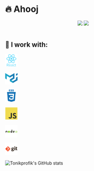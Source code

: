# 🔥 Ahooj

<div id="header" align="center">
  <img src="https://media.giphy.com/media/VbnUQpnihPSIgIXuZv/giphy-downsized.gif" width="200"/>
  <img src="https://media.giphy.com/media/ZeFG00TVXs54Pw4c8e/giphy.gif" width="200"/>
</div>

<div id="metabadge" align="center">
<img src="https://komarev.com/ghpvc/?username=Tonikprofik&style=flat-square&color=blue" alt=""/>
</div>

## 🍣 I work with:

<div id="tech">
  
  <img src="https://github.com/devicons/devicon/blob/master/icons/react/react-original-wordmark.svg" title="React" alt="React" width="40" height="40"/>&nbsp;
 
  <img src="https://github.com/devicons/devicon/blob/master/icons/materialui/materialui-original.svg" title="Material UI" alt="Material UI" width="40" height="40"/>&nbsp;

  <img src="https://github.com/devicons/devicon/blob/master/icons/css3/css3-plain-wordmark.svg"  title="CSS3" alt="CSS" width="40" height="40"/>&nbsp;

  <img src="https://github.com/devicons/devicon/blob/master/icons/javascript/javascript-original.svg" title="JavaScript" alt="JavaScript" width="40" height="40"/>&nbsp;

  <img src="https://github.com/devicons/devicon/blob/master/icons/nodejs/nodejs-original-wordmark.svg" title="NodeJS" alt="NodeJS" width="40" height="40"/>&nbsp;

  <img src="https://github.com/devicons/devicon/blob/master/icons/git/git-original-wordmark.svg" title="Git" alt="Git" width="40" height="40"/>
  
</div>

![Tonikprofik's GitHub stats](https://github-readme-stats.vercel.app/api?username=Tonikprofik&count_private=true&theme=radical)
 
